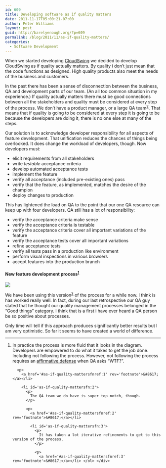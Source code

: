 ```yaml
---
id: 609
title: Developing software as if quality matters
date: 2011-11-17T05:00:21-07:00
author: Peter Williams
layout: post
guid: http://barelyenough.org/?p=609
permalink: /blog/2011/11/as-if-quality-matters/
categories:
  - Software Development
---
```

When we started developing [CloudSwing](http://cloudswing.openlogic.com/) we decided to develop CloudSwing as if quality actually matters. By quality i don&#8217;t just mean that the code functions as designed. High quality products also meet the needs of the business and customers.

In the past there has been a sense of disconnection between the business, QA and development parts of our team. (An all too common situation in my experience.) If quality actually matters there must be good connections between all the stakeholders and quality must be considered at every step of the process. We don&#8217;t have a product manager, or a large QA team<sup id='as-if-quality-mattersfnref:2'><a href='#as-if-quality-mattersfn:2' rel='footnote'>2</a></sup>. That means that if quality is going to be considered at every step it is going to be because the developers are doing it, there is no one else at many of the steps.

Our solution is to acknowledge developer responsibility for all aspects of feature development. That unification reduces the chances of things being overlooked. It does change the workload of developers, though. Now developers must:

  * elicit requirements from all stakeholders
  * write _testable_ acceptance criteria
  * develop automated acceptance tests
  * implement the feature
  * verify all acceptance (included pre-existing ones) pass
  * verify that the feature, as implemented, matches the desire of the champion
  * deploy changes to production

This has lightened the load on QA to the point that our one QA resource can keep up with four developers. QA still has a lot of responsibility:

  * verify the acceptance criteria make sense
  * verify the acceptance criteria is testable
  * verify the acceptance criteria cover all important variations of the feature
  * verify the acceptance tests cover all important variations
  * refine acceptance tests
  * verify all tests pass in a production like environment
  * perform visual inspections in various browsers
  * accept features into the production branch<figure><figcaption> 

#### New feature development process<sup id='as-if-quality-mattersfnref:1'><a href='#as-if-quality-mattersfn:1' rel='footnote'>1</a></sup></figcaption>

![](/blog/uploads/as-if-quality-matters/flow.jpg)  
</figure> 

We have been using this version<sup id='as-if-quality-mattersfnref:3'><a href='#as-if-quality-mattersfn:3' rel='footnote'>3</a></sup> of the process for a while now. I think is has worked really well. In fact, during our last retrospective our QA guy stated that he thought our quality management processes belonged in the &#8220;Good things&#8221; category. I think that is a first i have ever heard a QA person be so positive about processes.

Only time will tell if this approach produces significantly better results but I am very optimistic. So far it seems to have created a world of difference.

<div class='footnotes'>
  <hr />
  
  <ol>
    <li id='as-if-quality-mattersfn:1'>
      <p>
        In practice the process is more fluid that it looks in the diagram. Developers are empowered to do what it takes to get the job done. Including not following the process. However, not following the process requires an <a href='http://en.wikipedia.org/wiki/Affirmative_defense'>affirmative defense</a> when QA asks &#8220;WTF?&#8221;.
      </p>
      
      <p>
        <a href='#as-if-quality-mattersfnref:1' rev='footnote'>&#8617;</a></li> 
        
        <li id='as-if-quality-mattersfn:2'>
          <p>
            The QA team we do have is super top notch, though.
          </p>
          
          <p>
            <a href='#as-if-quality-mattersfnref:2' rev='footnote'>&#8617;</a></li> 
            
            <li id='as-if-quality-mattersfn:3'>
              <p>
                It has taken a lot iterative refinements to get to this version of the process.
              </p>
              
              <p>
                <a href='#as-if-quality-mattersfnref:3' rev='footnote'>&#8617;</a></li> </ol> </div>